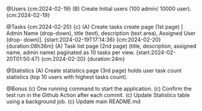 @Users {cm:2024-02-19}
    (B) Create Initial users (100 admin/ 10000 user). {cm:2024-02-19}

@Tasks {cm:2024-02-20} {c}
    (A) Create tasks create page (1st page) [ Admin Name (drop-down), title (text), description (text area), Assigned User (drop- down)]. {start:2024-02-19T17:14:36} {cm:2024-02-20} {duration:08h36m}
    (A) Task list page (2nd page) (title, description, assigned name, admin name) paginated as 10 tasks per view. {start:2024-02-20T01:50:47} {cm:2024-02-20} {duration:24m}

@Statistics 
    (A) Create statistics page (3rd page) holds user task count statistics (top 10 users with highest tasks count).

@Bonus
    (c) One running command to start the application.
    (c) Confirm the test run in the Github Action after each commit.
    (c) Update Statistics table using a background job.
    (c) Update main README.md